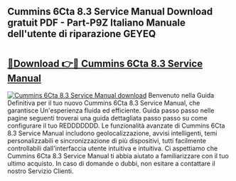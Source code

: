 ## Cummins 6Cta 8.3 Service Manual Download gratuit PDF - Part-P9Z Italiano Manuale dell'utente di riparazione GEYEQ

# <h2><a href="http://dffacl.blite.top/?on=Cummins+6Cta+8.3+Service+Manual">🔗Download 👉🔴 Cummins 6Cta 8.3 Service Manual</a></h2>

[![Cummins 6Cta 8.3 Service Manual download](https://i.imgur.com/lujVjoI.png)](http://dffacl.blite.top/?on=Cummins+6Cta+8.3+Service+Manual)
Benvenuto nella Guida Definitiva per il tuo nuovo Cummins 6Cta 8.3 Service Manual, che garantisce Un'esperienza fluida ed efficiente. Guida passo passo nelle pagine seguenti troverai una guida dettagliata passo passo su come configurare il tuo REDDDDDDD. Le funzionalità avanzate di Cummins 6Cta 8.3 Service Manual includono geolocalizzazione, avvisi intelligenti, temi personalizzabili e sincronizzazione di più dispositivi, tutti facilmente controllabili dall'interfaccia utente intuitiva e intuitiva. Ci aspettiamo che Cummins 6Cta 8.3 Service Manual ti abbia aiutato a familiarizzare con il tuo ultimo acquisto. In caso di domande o dubbi, non esitare a contattare il nostro Servizio Clienti.
